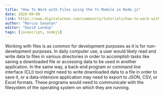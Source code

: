 ```yaml
---
title: "How To Work with Files using the fs Module in Node.js"
date: 2020-09-09
link: https://www.digitalocean.com/community/tutorials/how-to-work-with-files-using-the-fs-module-in-node-js
author: "Marcus Sanatan"
editor: "David Landup"
tags: [javascript, nodejs]
---
```


Working with files is as common for development purposes as it is for non-development purposes. In daily computer use, a user would likely read and write data to files in various directories in order to accomplish tasks like saving a downloaded file or accessing data to be used in another application. In the same way, a back-end program or command line interface (CLI) tool might need to write downloaded data to a file in order to save it, or a data-intensive application may need to export to JSON, CSV, or Excel formats. These programs would need to communicate with the filesystem of the operating system on which they are running.
